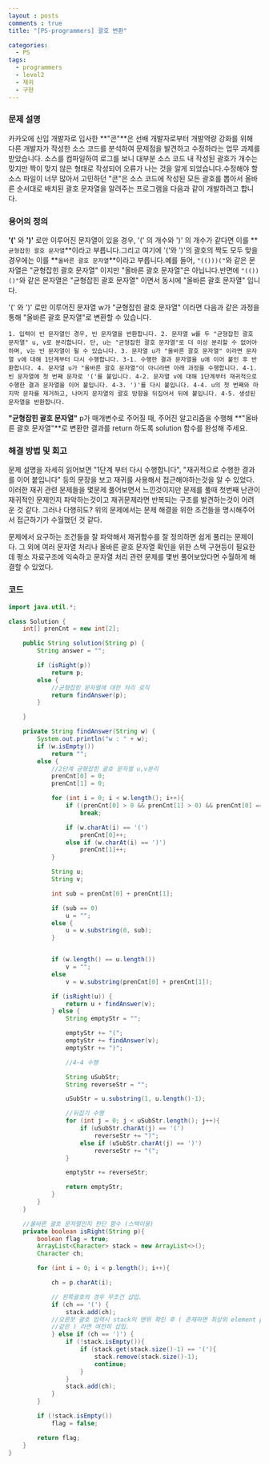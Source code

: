 ```yaml
---
layout : posts
comments : true
title: "[PS-programmers] 괄호 변환"

categories:
  - PS
tags:
  - programmers
  - level2
  - 재귀
  - 구현
---
```


### **문제 설명**

카카오에 신입 개발자로 입사한 **"콘"**은 선배 개발자로부터 개발역량 강화를 위해 다른 개발자가 작성한 소스 코드를 분석하여 문제점을 발견하고 수정하라는 업무 과제를 받았습니다. 소스를 컴파일하여 로그를 보니 대부분 소스 코드 내 작성된 괄호가 개수는 맞지만 짝이 맞지 않은 형태로 작성되어 오류가 나는 것을 알게 되었습니다.수정해야 할 소스 파일이 너무 많아서 고민하던 "콘"은 소스 코드에 작성된 모든 괄호를 뽑아서 올바른 순서대로 배치된 괄호 문자열을 알려주는 프로그램을 다음과 같이 개발하려고 합니다.

### **용어의 정의**

**'('** 와 **')'** 로만 이루어진 문자열이 있을 경우, '(' 의 개수와 ')' 의 개수가 같다면 이를 **`균형잡힌 괄호 문자열`**이라고 부릅니다.그리고 여기에 '('와 ')'의 괄호의 짝도 모두 맞을 경우에는 이를 **`올바른 괄호 문자열`**이라고 부릅니다.예를 들어, `"(()))("`와 같은 문자열은 "균형잡힌 괄호 문자열" 이지만 "올바른 괄호 문자열"은 아닙니다.반면에 `"(())()"`와 같은 문자열은 "균형잡힌 괄호 문자열" 이면서 동시에 "올바른 괄호 문자열" 입니다.

'(' 와 ')' 로만 이루어진 문자열 w가 "균형잡힌 괄호 문자열" 이라면 다음과 같은 과정을 통해 "올바른 괄호 문자열"로 변환할 수 있습니다.

`1. 입력이 빈 문자열인 경우, 빈 문자열을 반환합니다.
2. 문자열 w를 두 "균형잡힌 괄호 문자열" u, v로 분리합니다. 단, u는 "균형잡힌 괄호 문자열"로 더 이상 분리할 수 없어야 하며, v는 빈 문자열이 될 수 있습니다.
3. 문자열 u가 "올바른 괄호 문자열" 이라면 문자열 v에 대해 1단계부터 다시 수행합니다.
  3-1. 수행한 결과 문자열을 u에 이어 붙인 후 반환합니다.
4. 문자열 u가 "올바른 괄호 문자열"이 아니라면 아래 과정을 수행합니다.
  4-1. 빈 문자열에 첫 번째 문자로 '('를 붙입니다.
  4-2. 문자열 v에 대해 1단계부터 재귀적으로 수행한 결과 문자열을 이어 붙입니다.
  4-3. ')'를 다시 붙입니다.
  4-4. u의 첫 번째와 마지막 문자를 제거하고, 나머지 문자열의 괄호 방향을 뒤집어서 뒤에 붙입니다.
  4-5. 생성된 문자열을 반환합니다.`

**"균형잡힌 괄호 문자열"** p가 매개변수로 주어질 때, 주어진 알고리즘을 수행해 **"올바른 괄호 문자열"**로 변환한 결과를 return 하도록 solution 함수를 완성해 주세요.

### 해결 방법 및 회고

문제 설명을 자세히 읽어보면 "1단계 부터 다시 수행합니다", "재귀적으로 수행한 결과를 이어 붙입니다" 등의 문장을 보고 재귀를 사용해서 접근해야하는것을 알 수 있었다. 이러한 재귀 관련 문제들을 몇문제 풀어보면서 느낀것이지만 문제를 풀때 첫번째 난관이 재귀적인 문제인지 파악하는것이고 재귀문제라면 반복되는 구조를 발견하는것이 어려운 것 같다. 그러나 다행히도? 위의 문제에서는 문제 해결을 위한 조건들을 명시해주어서 접근하기가 수월했던 것 같다.

문제에서 요구하는 조건들을 잘 파악해서 재귀함수를 잘 정의하면 쉽게 풀리는 문제이다. 그 외에 여러 문자열 처리나 올바른 괄호 문자열 확인을 위한 스택 구현등이 필요한데 평소 자료구조에 익숙하고 문자열 처리 관련 문제를 몇번 풀어보았다면 수월하게 해결할 수 있었다.

### 코드

```java
import java.util.*;

class Solution {
    int[] prenCnt = new int[2];

    public String solution(String p) {
        String answer = "";

        if (isRight(p))
            return p;
        else {
            //균형잡힌 문자열에 대한 처리 로직
            return findAnswer(p);
        }

    }

    private String findAnswer(String w) {
        System.out.println("w : " + w);
        if (w.isEmpty())
            return "";
        else {
            //2단계 균형잡힌 괄호 문자열 u,v분리
            prenCnt[0] = 0;
            prenCnt[1] = 0;

            for (int i = 0; i < w.length(); i++){
                if ((prenCnt[0] > 0 && prenCnt[1] > 0) && prenCnt[0] == prenCnt[1])
                    break;

                if (w.charAt(i) == '(')
                    prenCnt[0]++;
                else if (w.charAt(i) == ')')
                    prenCnt[1]++;
            }

            String u;
            String v;

            int sub = prenCnt[0] + prenCnt[1];

            if (sub == 0)
                u = "";
            else {
                u = w.substring(0, sub);
            }


            if (w.length() == u.length())
                v = "";
            else
                v = w.substring(prenCnt[0] + prenCnt[1]);

            if (isRight(u)) {
                return u + findAnswer(v);
            } else {
                String emptyStr = "";

                emptyStr += "(";
                emptyStr += findAnswer(v);
                emptyStr += ")";

                //4-4 수행

                String uSubStr;
                String reverseStr = "";

                uSubStr = u.substring(1, u.length()-1);

                //뒤집기 수행
                for (int j = 0; j < uSubStr.length(); j++){
                    if (uSubStr.charAt(j) == '(')
                        reverseStr += ")";
                    else if (uSubStr.charAt(j) == ')')
                        reverseStr += "(";
                }

                emptyStr += reverseStr;

                return emptyStr;
            }
        }
    }

    //올바른 괄호 문자열인지 판단 함수 (스택이용)
    private boolean isRight(String p){
        boolean flag = true;
        ArrayList<Character> stack = new ArrayList<>();
        Character ch;

        for (int i = 0; i < p.length(); i++){

            ch = p.charAt(i);

            // 왼쪽괄호의 경우 무조건 삽입.
            if (ch == '(') {
                stack.add(ch);
            //오른쪼 괄호 입력시 stack의 맨위 확인 후 ( 존재하면 최상위 element pop
            //같은 ) 라면 여전히 삽입.
            } else if (ch == ')') {
                if (!stack.isEmpty()){
                    if (stack.get(stack.size()-1) == '('){
                        stack.remove(stack.size()-1);
                        continue;
                    }
                }
                stack.add(ch);
            }
        }

        if (!stack.isEmpty())
            flag = false;

        return flag;
    }
}
```

